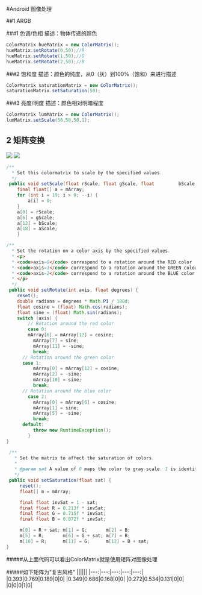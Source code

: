 #Android 图像处理

##1 ARGB

###1 色调/色相
描述：物体传递的颜色

```java
ColorMatrix hueMatrix = new ColorMatrix();
hueMatrix.setRotate(0,50);//R
hueMatrix.setRotate(1,50);//G
hueMatrix.setRotate(2,50);//B 
```
###2 饱和度
描述：颜色的纯度，从0（灰）到100%（饱和）来进行描述

```java
ColorMatrix saturationMatrix = new ColorMatrix();
saturationMatrix.setSaturation(50);
```
###3 亮度/明度
描述：颜色相对明暗程度

```java
ColorMatrix lumMatrix = new ColorMatrix();
lumMatrix.setScale(50,50,50,1);
```
## 2 矩阵变换
![](/Users/youcyou/Desktop/1.png)
![](/Users/youcyou/Desktop/2.png)

```java
/**
  * Set this colormatrix to scale by the specified values.
  */
 public void setScale(float rScale, float gScale, float         bScale,float aScale) {
	final float[] a = mArray;
	for (int i = 19; i > 0; --i) {
		a[i] = 0;
	}
	a[0] = rScale;
	a[6] = gScale;
	a[12] = bScale;
	a[18] = aScale;
    }
```
```java
/**
  * Set the rotation on a color axis by the specified values.
  * <p>
  * <code>axis=0</code> correspond to a rotation around the RED color
  * <code>axis=1</code> correspond to a rotation around the GREEN color
  * <code>axis=2</code> correspond to a rotation around the BLUE color
  * </p>
  */
 public void setRotate(int axis, float degrees) {
	reset();
	double radians = degrees * Math.PI / 180d;
	float cosine = (float) Math.cos(radians);
	float sine = (float) Math.sin(radians);
	switch (axis) {
    	// Rotation around the red color
    	case 0:
       	mArray[6] = mArray[12] = cosine;
          mArray[7] = sine;
          mArray[11] = -sine;
          break;
      // Rotation around the green color
      case 1:
          mArray[0] = mArray[12] = cosine;
          mArray[2] = -sine;
          mArray[10] = sine;
          break;
      // Rotation around the blue color
        case 2:
          mArray[0] = mArray[6] = cosine;
          mArray[1] = sine;
          mArray[5] = -sine;
          break;
      default:
          throw new RuntimeException();
        }
}
```
```java
 /**
   * Set the matrix to affect the saturation of colors.
   *
   * @param sat A value of 0 maps the color to gray-scale. 1 is identity.
   */
 public void setSaturation(float sat) {
     reset();
     float[] m = mArray;

     final float invSat = 1 - sat;
     final float R = 0.213f * invSat;
     final float G = 0.715f * invSat;
     final float B = 0.072f * invSat;

     m[0] = R + sat; m[1] = G;       m[2] = B;
     m[5] = R;       m[6] = G + sat; m[7] = B;
     m[10] = R;      m[11] = G;      m[12] = B + sat;
}
```
#####从上面代码可以看出ColorMatrix就是使用矩阵对图像处理

#####如下矩阵为"复古风格" 
||||||
|---:|---:|---:|---:|---:|
|0.393|0.769|0.189|0|0|
|0.349|0.686|0.168|0|0|
|0.272|0.534|0.131|0|0|
|0|0|0|1|0|